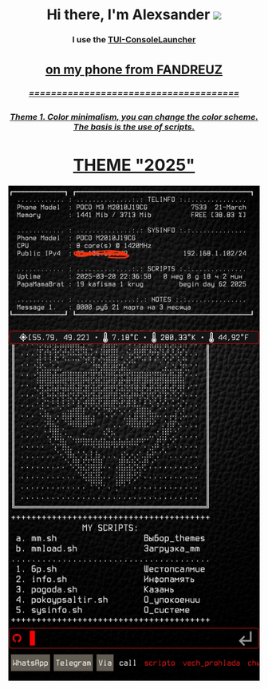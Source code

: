 <h1 align="center">Hi there, I'm <a target="_blank">Alexsander</a> 
<img src="https://github.com/blackcater/blackcater/raw/main/images/Hi.gif" height="32"/></h1>
<h3 align="center">I use the <a href="https://github.com/fandreuz/TUI-ConsoleLauncher" target="_blank">TUI-ConsoleLauncher<h3>
<h2 align="center">on my phone from <a href="https://github.com/fandreuz" target="_blank">FANDREUZ</h2>
<h5 align="center">======================================</h5>
<h5 align="center">Theme 1. Color minimalism, you can change the color scheme. The basis is the use of scripts.</h5>
<h1 align="center">THEME "2025"</h1>
<img src="https://github.com/alexgeorgchist/my_tui/raw/main/database/inf/theme2025red.jpg" alt="">
